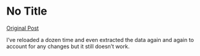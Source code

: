 # No Title

[Original Post](https://discourse.onlinedegree.iitm.ac.in/t/165959/358)

<p>I’ve reloaded a dozen time and even extracted the data again and again to account for any changes but it still doesn’t work.</p>